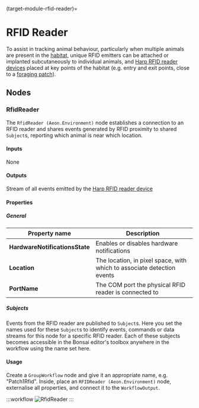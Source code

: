 (target-module-rfid-reader)=
# RFID Reader
To assist in tracking animal behaviour, particularly when multiple animals are present in the [habitat](target-habitat), unique RFID emitters can be attached or implanted subcutaneously to individual animals, and [Harp RFID reader devices](https://github.com/harp-tech/device.rfidreader) placed at key points of the habitat (e.g. entry and exit points, close to a [foraging patch](target-foraging-patch)).

## Nodes
### RfidReader
The `RfidReader (Aeon.Environment)` node establishes a connection to an RFID reader and shares events generated by RFID proximity to shared `Subject`s, reporting which animal is near which location.

#### Inputs
None

#### Outputs
Stream of all events emitted by the [Harp RFID reader device](https://github.com/harp-tech/device.rfidreader)

#### Properties
##### General
| Property name | Description                                               |
|---------------|-----------------------------------------------------------|
| **HardwareNotificationsState** | Enables or disables hardware notifications <!-- TODO: Don't really get this --> |
| **Location** | The location, in pixel space, with which to associate detection events |
| **PortName** | The COM port the physical RFID reader is connected to |

##### Subjects
Events from the RFID reader are published to `Subject`s. 
Here you set the names used for these `Subject`s to identify events, commands or data streams for this node for a specific RFID reader.
Each of these subjects becomes accessible in the Bonsai editor's toolbox anywhere in the workflow using the name set here.

<!-- To be completed 
###### Device event subjects
| Subject name      | Type        | Description                   |
|-------------------|-------------|-------------------------------|
| **Event1**        | `Type`      | Description of Event1         |
| **Event2**        | `Type`      | Description of Event2         |

###### Other output subjects
| Subject name      | Type          | Description                                                                                     |
|-------------------|---------------|-------------------------------------------------------------------------------------------------|
| **Output1**       | `Type`        | Description of Output1                                                                          |
| **Output2**       | `Type`        | Description of Output2                                                                          |
###### Device command subjects
| Subject name      | Type          | Description                                                                                     |
|-------------------|---------------|-------------------------------------------------------------------------------------------------|
| **Command1**      | `Type`        | Description of Command1                                                                         |
| **Command2**      | `Type`        | Description of Command2                                                                         |
-->
#### Usage
Create a `GroupWorkflow` node and give it an appropriate name, e.g. "Patch1Rfid". 
Inside, place an `RFIDReader (Aeon.Environment)` node, externalise all properties, and connect it to the `WorkflowOutput`.

:::workflow
![RfidReader](../../workflows/RfidReader.bonsai)
:::
<!-- To be completed 
## GUI
Description of any user interface components and visualisers.

## Logging
Information on logging functionalities, nodes involved, and schemas for recorded data.

**Data schema**

| Register name         | Access | Address | Type    | Mask type          | Description                                   |
|-----------------------|--------|---------|---------|--------------------|-----------------------------------------------|
| **Register1**         | Access | Address | `Type`  | Mask               | Description of Register1                      |
| **Register2**         | Access | Address | `Type`  | Mask               | Description of Register2                      |

(For not virtual harp devices) a full list of the available registers for the `device name` see the corresponding [device.yml](link-to-harprepo-device.yml)

## State persistence
Information on state recovery or persistence requirements, if applicable.

## Alerts
Explanation of any alert configurations and links to guides or further configuration steps.
-->